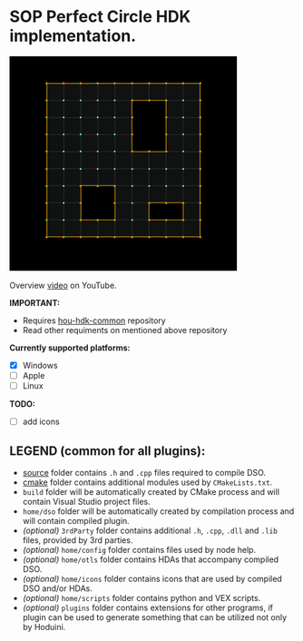 # SOP Perfect Circle HDK implementation. #

![Example](/home/config/help/nodes/sop/perfect-circle-selection-1.gif)

Overview [video](https://www.youtube.com/watch?v=GSjSH5CyHY4&list=PLWInthQ-GtLhzoyqhaJAvzico8mkXMyDI&index=3) on YouTube.

**IMPORTANT:**
* Requires [hou-hdk-common](https://github.com/sebastianswann/hou-hdk-common) repository
* Read other requiments on mentioned above repository

**Currently supported platforms:**
- [x] Windows
- [ ] Apple
- [ ] Linux

**TODO:**
- [ ] add icons

## LEGEND (common for all plugins):
* [source](/source) folder contains `.h` and `.cpp` files required to compile DSO.
* [cmake](/cmake) folder contains additional modules used by `CMakeLists.txt`.
* `build` folder will be automatically created by CMake process and will contain Visual Studio project files.
* `home/dso` folder will be automatically created by compilation process and will contain compiled plugin.
* *(optional)* `3rdParty` folder contains additional `.h`, `.cpp`, `.dll` and `.lib` files, provided by 3rd parties.
* *(optional)* `home/config` folder contains files used by node help.
* *(optional)* `home/otls` folder contains HDAs that accompany compiled DSO.
* *(optional)* `home/icons` folder contains icons that are used by compiled DSO and/or HDAs.
* *(optional)* `home/scripts` folder contains python and VEX scripts.
* *(optional)* `plugins` folder contains extensions for other programs, if plugin can be used to generate something that can be utilized not only by Hoduini.